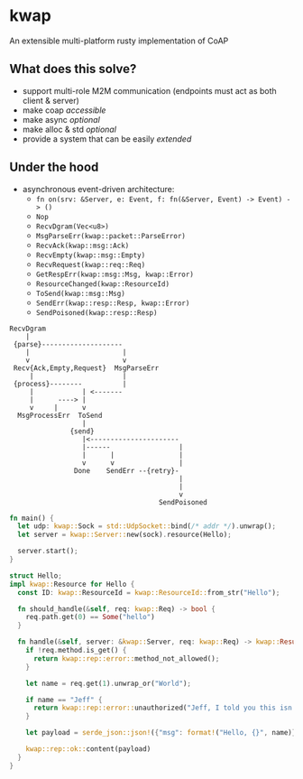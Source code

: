 # kwap
An extensible multi-platform rusty implementation of CoAP

## What does this solve?
 - support multi-role M2M communication (endpoints must act as both client & server)
 - make coap _accessible_
 - make async _optional_
 - make alloc & std _optional_
 - provide a system that can be easily _extended_

## Under the hood
 - asynchronous event-driven architecture:
   - `fn on(srv: &Server, e: Event, f: fn(&Server, Event) -> Event) -> ()`
   - `Nop`
   - `RecvDgram(Vec<u8>)`
   - `MsgParseErr(kwap::packet::ParseError)`
   - `RecvAck(kwap::msg::Ack)`
   - `RecvEmpty(kwap::msg::Empty)`
   - `RecvRequest(kwap::req::Req)`
   - `GetRespErr(kwap::msg::Msg, kwap::Error)`
   - `ResourceChanged(kwap::ResourceId)`
   - `ToSend(kwap::msg::Msg)`
   - `SendErr(kwap::resp::Resp, kwap::Error)`
   - `SendPoisoned(kwap::resp::Resp)`

```
RecvDgram
    |
 {parse}--------------------
    |                       |
    v                       v
 Recv{Ack,Empty,Request}  MsgParseErr
     |                      |
 {process}--------          |
     |            | <-------
     |      ----> |
     v     |      v
  MsgProcessErr  ToSend
                  |
               {send}
                  |<----------------------
                  |------                 |
                  |      |                |
                  v      v                |
                Done    SendErr --{retry}-
                                          |
                                          |
                                          v
                                     SendPoisoned
```

```rust
fn main() {
  let udp: kwap::Sock = std::UdpSocket::bind(/* addr */).unwrap();
  let server = kwap::Server::new(sock).resource(Hello);

  server.start();
}

struct Hello;
impl kwap::Resource for Hello {
  const ID: kwap::ResourceId = kwap::ResourceId::from_str("Hello");

  fn should_handle(&self, req: kwap::Req) -> bool {
    req.path.get(0) == Some("hello")
  }

  fn handle(&self, server: &kwap::Server, req: kwap::Req) -> kwap::Result<kwap::Rep> {
    if !req.method.is_get() {
      return kwap::rep::error::method_not_allowed();
    }

    let name = req.get(1).unwrap_or("World");

    if name == "Jeff" {
      return kwap::rep::error::unauthorized("Jeff, I told you this isn't for you. Please leave.");
    }

    let payload = serde_json::json!({"msg": format!("Hello, {}", name)});

    kwap::rep::ok::content(payload)
  }
}
```
